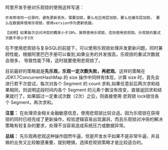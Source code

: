 阿里开发手册对乐观锁的使用这样写道：   

`并发修改同一记录时，避免更新丢失，需要加锁，要么在应用层加锁，要么在缓存层加锁，
要么在数据库使用乐观锁，使用version作为更新依据。`   

`【说明】如果每次访问冲突的概率小于20%，推荐使用乐观锁，否则使用悲观锁。乐观锁的重试次数不得小于3次`  

在不使用悲观锁与复杂SQL的前提下，可以使用乐观锁处理并发更新问题，同时兼顾性能，根据阿里巴巴手册可以看到,如果业务的并发很高，乐观锁的重试次数就会很多，
导致性能下降，这时就要使用悲观锁了。    

目前最好的策略就是**先乐观，乐观一定次数失败，再悲观**。这样的策略在 JDK1.7ConcurrentHashMap 的 size 操作中同样有体现，计算 size
时，首先会进行若干次尝试，每次对各个 Segment 的 count 求和,如果任意前后两次求和结果相同，则说明这段时间内各个 Segment 的元素个数没有改变，直接返回求和结果就行了。如果超过一定重试次数（2次）之后，则直接使用 悲观锁 lock锁住各个 Segment，再次求和。  

**注意：** 在处理资金相关金融敏感信息，使用悲观锁比较合适。因为乐观锁在获得锁的同时已经完成了更新操作，校验逻辑容易出现漏洞，而且乐观锁对冲突的解决策略有较复杂的要求，处理不当容易造成系统压力或数据异常。

**总结：** 先乐观再悲观这种操作固然牛逼，但是开发水平如果不是非常牛逼，并且做的业务又比较敏感重要，就别瞎搞，选择悲观锁策略才是比较适合的。


